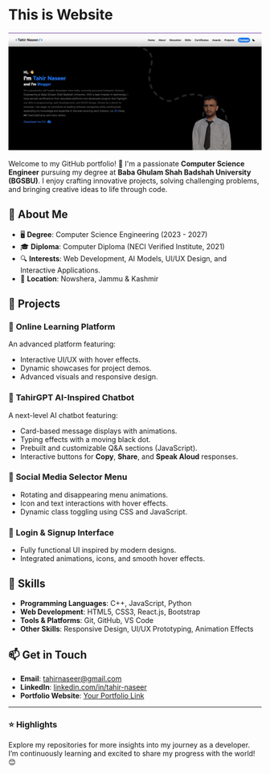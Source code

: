 # This is Website

![Portfolio Banner](https://github.com/imtahirnaseer/Portfolio/blob/5e4c9d576c9d8e01643513e6fbda7209326a751b/Screen%20Recording%202024-12-08%20141202.gif) 

Welcome to my GitHub portfolio! 🚀 I'm a passionate **Computer Science Engineer** pursuing my degree at **Baba Ghulam Shah Badshah University (BGSBU)**. I enjoy crafting innovative projects, solving challenging problems, and bringing creative ideas to life through code.  

## 🌟 About Me  

- 🖥️ **Degree**: Computer Science Engineering (2023 - 2027)  
- 🎓 **Diploma**: Computer Diploma (NECI Verified Institute, 2021)  
- 🔍 **Interests**: Web Development, AI Models, UI/UX Design, and Interactive Applications.  
- 📍 **Location**: Nowshera, Jammu & Kashmir  

## 📂 Projects  

### 🎨 **Online Learning Platform**  
An advanced platform featuring:  
- Interactive UI/UX with hover effects.  
- Dynamic showcases for project demos.  
- Advanced visuals and responsive design.  

### 🤖 **TahirGPT AI-Inspired Chatbot**  
A next-level AI chatbot featuring:  
- Card-based message displays with animations.  
- Typing effects with a moving black dot.  
- Prebuilt and customizable Q&A sections (JavaScript).  
- Interactive buttons for **Copy**, **Share**, and **Speak Aloud** responses.  

### 📱 **Social Media Selector Menu**  
- Rotating and disappearing menu animations.  
- Icon and text interactions with hover effects.  
- Dynamic class toggling using CSS and JavaScript.  

### 🔐 **Login & Signup Interface**  
- Fully functional UI inspired by modern designs.  
- Integrated animations, icons, and smooth hover effects.  

## 🚀 Skills  

- **Programming Languages**: C++, JavaScript, Python  
- **Web Development**: HTML5, CSS3, React.js, Bootstrap  
- **Tools & Platforms**: Git, GitHub, VS Code  
- **Other Skills**: Responsive Design, UI/UX Prototyping, Animation Effects  

## 📫 Get in Touch  

- **Email**: tahirnaseer@gmail.com  
- **LinkedIn**: [linkedin.com/in/tahir-naseer](https://www.linkedin.com/in/imtahirnaseer?lipi=urn%3Ali%3Apage%3Ad_flagship3_profile_view_base_contact_details%3BinZFu5f6TxeW7fy%2FtUWSEw%3D%3D)  
- **Portfolio Website**: [Your Portfolio Link](https://imtahirnaseer.github.io/Portfolio/)  

---

### ⭐ Highlights  

Explore my repositories for more insights into my journey as a developer. I’m continuously learning and excited to share my progress with the world! 😊  
